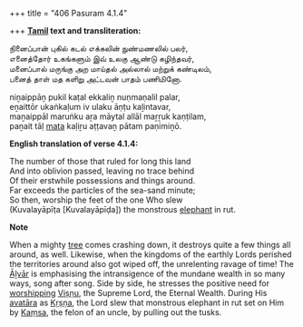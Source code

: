 +++
title = "406 Pasuram 4.1.4"

+++
**[Tamil](/definition/tamil#history "show Tamil definitions") text and transliteration:**

நினைப்பான் புகில் கடல் எக்கலின் நுண்மணலில் பலர்,  
எனைத்தோர் உகங்களும் இவ் உலகு ஆண்டு கழிந்தவர்,  
மனைப்பால் மருங்கு அற மாய்தல் அல்லால் மற்றுக் கண்டிலம்,  
பனைத் தாள் மத களிறு அட்டவன் பாதம் பணிமினோ.

niṉaippāṉ pukil kaṭal ekkaliṉ nuṇmaṇalil palar,  
eṉaittōr ukaṅkaḷum iv ulaku āṇṭu kaḻintavar,  
maṉaippāl maruṅku aṟa māytal allāl maṟṟuk kaṇṭilam,  
paṉait tāḷ [mata](/definition/mata#history "show mata definitions") kaḷiṟu aṭṭavaṉ pātam paṇimiṉō.

**English translation of verse 4.1.4:**

The number of those that ruled for long this land  
And into oblivion passed, leaving no trace behind  
Of their erstwhile possessions and things around.  
Far exceeds the particles of the sea-sand minute;  
So then, worship the feet of the one Who slew  
(Kuvalayāpīṭa [Kuvalayāpīḍa]) the monstrous [elephant](/definition/elephant#history "show elephant definitions") in rut.

**Note**

When a mighty [tree](/definition/tree#history "show tree definitions") comes crashing down, it destroys quite a few things all around, as well. Likewise, when the kingdoms of the earthly Lords perished the territories around also got wiped off, the unrelenting ravage of time! The [Āḻvār](/definition/aḻvar#vaishnavism "show Āḻvār definitions") is emphasising the intransigence of the mundane wealth in so many ways, song after song. Side by side, he stresses the positive need for [worshipping](/definition/worshipping#history "show worshipping definitions") [Viṣṇu](/definition/vishnu#vaishnavism "show Viṣṇu definitions"), the Supreme Lord, the Eternal Wealth. During His [avatāra](/definition/avatara#vaishnavism "show avatāra definitions") as [Kṛṣṇa](/definition/krishna#vaishnavism "show Kṛṣṇa definitions"), the Lord slew that monstrous elephant in rut set on Him by [Kaṃsa](/definition/kamsa#vaishnavism "show Kaṃsa definitions"), the felon of an uncle, by pulling out the tusks.


